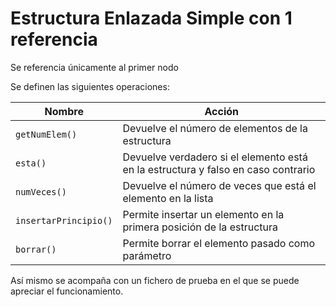 # Estructura Enlazada Simple con 1 referencia

Se referencia únicamente al primer nodo

Se definen las siguientes operaciones:

Nombre  | Acción
------------- | -------------
`getNumElem()`  | Devuelve el número de elementos de la estructura
`esta()` |  Devuelve verdadero si el elemento está en la estructura y falso en caso contrario
`numVeces()` | Devuelve el número de veces que está el elemento en la lista
`insertarPrincipio()`| Permite insertar un elemento en la primera posición de la estructura
`borrar()` | Permite borrar el elemento pasado como parámetro

Así mismo se acompaña con un fichero de prueba en el que se puede apreciar el funcionamiento.